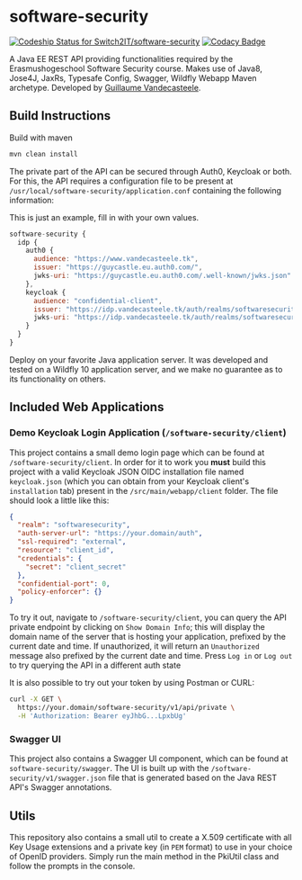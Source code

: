 # software-security
[ ![Codeship Status for Switch2IT/software-security](https://app.codeship.com/projects/22e31740-c81d-0135-5fef-4a15d2e65107/status?branch=master)](https://app.codeship.com/projects/261519)
[![Codacy Badge](https://api.codacy.com/project/badge/Grade/c12f86302321478496e175bcee39eb6f)](https://www.codacy.com/app/Switch2IT/software-security?utm_source=github.com&amp;utm_medium=referral&amp;utm_content=Switch2IT/software-security&amp;utm_campaign=Badge_Grade)

A Java EE REST API providing functionalities required by the Erasmushogeschool Software Security course.
Makes use of Java8, Jose4J, JaxRs, Typesafe Config, Swagger, Wildfly Webapp Maven archetype.
Developed by [Guillaume Vandecasteele](mailto:guillaume.vandecasteele@student.ehb.be).

## Build Instructions



Build with maven 

```bash
mvn clean install
```

The private part of the API can be secured through Auth0, Keycloak or both. For this, the API requires a configuration file to be present at `/usr/local/software-security/application.conf` containing the following information:

This is just an example, fill in with your own values.

```js
software-security {
  idp {
    auth0 {
      audience: "https://www.vandecasteele.tk",
      issuer: "https://guycastle.eu.auth0.com/",
      jwks-uri: "https://guycastle.eu.auth0.com/.well-known/jwks.json"
    },
    keycloak {
      audience: "confidential-client",
      issuer: "https://idp.vandecasteele.tk/auth/realms/softwaresecurity",
      jwks-uri: "https://idp.vandecasteele.tk/auth/realms/softwaresecurity/protocol/openid-connect/certs"
    }
  }
}
```

Deploy on your favorite Java application server. It was developed and tested on a Wildfly 10 application server, and we make no guarantee as to its functionality on others.

## Included Web Applications

### Demo Keycloak Login Application (`/software-security/client`)

This project contains a small demo login page which can be found at `/software-security/client`. In order for it to work you **must** build this project with a valid Keycloak JSON OIDC installation file named `keycloak.json` (which you can obtain from your Keycloak client's `installation` tab) present in the `/src/main/webapp/client` folder. The file should look a little like this:

```json
{
  "realm": "softwaresecurity",
  "auth-server-url": "https://your.domain/auth",
  "ssl-required": "external",
  "resource": "client_id",
  "credentials": {
    "secret": "client_secret"
  },
  "confidential-port": 0,
  "policy-enforcer": {}
}
```

To try it out, navigate to `/software-security/client`, you can query the API private endpoint by clicking on `Show Domain Info`; this will display the domain name of the server that is hosting your application, prefixed by the current date and time. If unauthorized, it will return an `Unauthorized` message also prefixed by the current date and time. Press `Log in` or `Log out` to try querying the API in a different auth state

It is also possible to try out your token by using Postman or CURL:

```bash
curl -X GET \
  https://your.domain/software-security/v1/api/private \
  -H 'Authorization: Bearer eyJhbG...LpxbUg'
```

### Swagger UI

This project also contains a Swagger UI component, which can be found at `software-security/swagger`. The UI is built up with the `/software-security/v1/swagger.json` file that is generated based on the Java REST API's Swagger annotations.

## Utils

This repository also contains a small util to create a X.509 certificate with all Key Usage extensions and a private key (in `PEM` format) to use in your choice of OpenID providers. Simply run the main method in the PkiUtil class and follow the prompts in the console.

